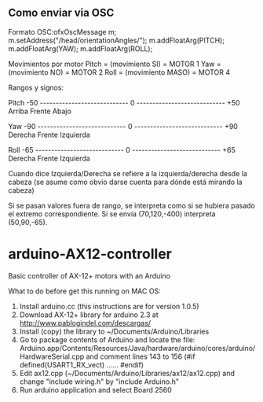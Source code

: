 Como enviar via OSC
-------------------

Formato OSC:ofxOscMessage m;
m.setAddress("/head/orientationAngles/");
m.addFloatArg(PITCH);
m.addFloatArg(YAW);
m.addFloatArg(ROLL);


Movimientos por motor
Pitch = (movimiento SI) = MOTOR 1
Yaw = (movimiento NO) = MOTOR 2
Roll = (movimiento MASO)  = MOTOR 4

Rangos y signos:

Pitch
-50 ---------------------------- 0 ---------------------------- +50
Arriba                      Frente                          Abajo

Yaw
-90 ---------------------------- 0 ---------------------------- +90
Derecha                    Frente                        Izquierda


Roll
-65 ---------------------------- 0 ---------------------------- +65
Derecha                    Frente                        Izquierda


Cuando dice Izquierda/Derecha se refiere a la izquierda/derecha desde la cabeza (se asume como obvio darse cuenta para dónde está mirando la cabeza)

Si se pasan valores fuera de rango, se interpreta como si se hubiera pasado el extremo correspondiente. Si se envía (70,120,-400) interpreta (50,90,-65).








arduino-AX12-controller
=======================

Basic controller of AX-12+ motors with an Arduino

What to do before get this running on MAC OS:

1.	Install arduino.cc (this instructions are for version 1.0.5)
2.	Download AX-12+ library for arduino 2.3 at http://www.pablogindel.com/descargas/
3.	Install (copy) the library to ~/Documents/Arduino/Libraries
4.	Go to package contents of Arduino and locate the file: Arduino.app/Contents/Resources/Java/hardware/arduino/cores/arduino/HardwareSerial.cpp and comment lines 143 to 156 (#if defined(USART1_RX_vect) …… #endif)
5.	Edit ax12.cpp (~/Documents/Arduino/Libraries/ax12/ax12.cpp) and change "include wiring.h" by "include Arduino.h"
6.	Run arduino application and select Board 2560

